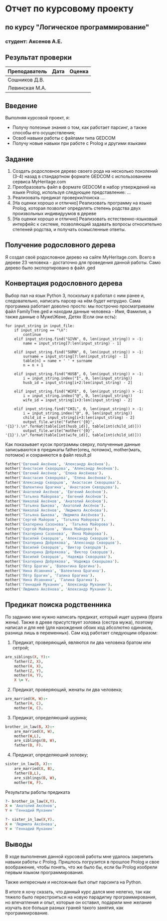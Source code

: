 # Отчет по курсовому проекту
## по курсу "Логическое программирование"

### студент: Аксенов А.Е.

## Результат проверки

| Преподаватель     | Дата         |  Оценка       |
|-------------------|--------------|---------------|
| Сошников Д.В. |              |                   |
| Левинская М.А.|              |                   |

## Введение
Выполняя курсовой проект, я:
* Получу полезные знания о том, как работает парсинг, а также способы его осуществления;
* Освоб навыки работы с файлами типа GEDCOM 
* Получу новые навыки при работе с Prolog и другими языками

## Задание

 1. Создать родословное дерево своего рода на несколько поколений (3-4) назад в стандартном формате GEDCOM с использованием сервиса MyHeritage.com 
 2. Преобразовать файл в формате GEDCOM в набор утверждений на языке Prolog, используя следующее представление: ...
 3. Реализовать предикат проверки/поиска .... 
 4. [На оценки хорошо и отлично] Реализовать программу на языке Prolog, которая позволит определять степень родства двух произвольных индивидуумов в дереве
 5. [На оценки хорошо и отлично] Реализовать естественно-языковый интерфейс к системе, позволяющий задавать вопросы относительно степеней родства, и получать осмысленные ответы. 

## Получение родословного дерева

Я создал своё родословное дерево на сайте MyHeritage.com. Всего в дереве 23 человека - достаточно для проведения данной работы. Само дерево было экспортировано в файл .ged

## Конвертация родословного дерева

Выбор пал на язык Python 3, поскольку я работал с ним ранее и, следовательно, написать парсер на нём будет нетрудно.
Сама программа работает доволно просто: мы построчно просматриваем файл FamilyTree.ged и находим данные человека - Имя, Фамилия, а также данные о Муже\Жене, Детях (Если они есть):

```python3
for input_string in input_file:
    if input_string == "\n":
        continue
    elif input_string.find("GIVN", 0, len(input_string)) > -1:
        name = input_string[7:len(input_string) - 1]

    elif input_string.find("SURN", 0, len(input_string)) > -1:
        surname = input_string[7:len(input_string) - 1]
        table[n] = name + ' ' + surname
        n = n + 1
        
    elif input_string.find("HUSB", 0, len(input_string)) > -1:
        i = input_string.index("I", 0, len(input_string))
        husb_id = input_string[i+2:len(input_string) - 2]

    elif input_string.find("WIFE", 0, len(input_string)) > -1:
        i = input_string.index("@", 0, len(input_string))
        wife_id = input_string[i+3:len(input_string) - 2] 

    elif input_string.find("CHIL", 0, len(input_string)) > -1:
        i = input_string.index("@", 0, len(input_string))
        child_id = input_string[i+3:len(input_string) - 2] 
        output_file.write("father('{0}', '{1}').\n".format(table[int(husb_id)], table[int(child_id)]))
        output_file.write("mother('{0}', '{1}').\n".format(table[int(wife_id)], table[int(child_id)]))
```
Как показывает кусок программы сверху, полученные данные записываются в предикаты father(отец, потомок), mother(мать, потомок) и сохраняются в файл result.pl

```prolog
father('Евгений Аксёнов', 'Александр Аксёнов').
mother('Анастасия Скворцова', 'Александр Аксёнов').
father('Евгений Аксёнов', 'Елена Аксёнова').
mother('Анастасия Скворцова', 'Елена Аксёнова').
father('Александр Скворцов', 'Анастасия Скворцова').
mother('Валентина Брагина', 'Анастасия Скворцова').
father('Анатолий Аксёнов', 'Евгений Аксёнов').
mother('Татьяна Майорова', 'Евгений Аксёнов').
father('Николай Аксёнов', 'Анатолий Аксёнов').
mother('Татьяна Быкова', 'Анатолий Аксёнов').
father('Николай Аксёнов', 'Людмила Аксёнова').
mother('Татьяна Быкова', 'Людмила Аксёнова').
father('Сергей Майоров', 'Татьяна Майорова').
mother('Екатерина Сазонова', 'Татьяна Майорова').
father('Сергей Майоров', 'Инна Майорова').
mother('Екатерина Сазонова', 'Инна Майорова').
father('Василий Скворцов', 'Александр Скворцов').
mother('Екатерина Добрякова', 'Александр Скворцов').
father('Василий Скворцов', 'Виктор Скворцов').
mother('Екатерина Добрякова', 'Виктор Скворцов').
father('Василий Скворцов', 'Надежда Скворцова').
mother('Екатерина Добрякова', 'Надежда Скворцова').
father('Пётр Брагин', 'Валентина Брагина').
mother('Нина Исавнина', 'Валентина Брагина').
father('Пётр Брагин', 'Галина Брагина').
mother('Нина Исавнина', 'Галина Брагина').
father('Геннадий Муханин', 'Александр Муханин').
mother('Людмила Аксёнова', 'Александр Муханин').
```

## Предикат поиска родственника

По заданию мне нужно написать предикат, который ищет шурина (брата жены). Также в древе присутствует золовка (сестра мужа), поэтому написал и для неё (для нахождения обоих код абсолютно одинаков, разница лишь в переменных).
Сам код работает следующим образом: 
1. Предикат, проверяющий, являются ли два человека братом или сетрой;
```prolog
are_siblings(X, Y):-
    father(Z, X),
    mother(H, X),
    father(Z, Y),
    mother(H, Y),
    X \= Y.
```
2. Предикат, проверяющий, женаты ли два человека;
```prolog
are_married(H, W):-
    father(H, C),
    mother(W, C).
```
3. Предикат, определяюший шурина;
```prolog
brother_in_law(B, X):-
    are_married(X, W),
    mother(W,L),
    are_siblings(B, W),
    father(B, F).
```
4. Предикат, определяюший золовку;
```prolog
sister_in_law(B, X):-
    are_married(X, B),
    father(B,L),
    are_siblings(B, W),
    mother(W, F).
```
Результаты работы предиката
```prolog
?- brother_in_law(X,Y).
X = 'Анатолий Аксёнов',
Y = 'Геннадий Муханин'

?- sister_in_law(X,Y).
X = 'Людмила Аксёнова',
Y = 'Геннадий Муханин'
```

## Выводы
В ходе выполнения данной курсовой работы мне удалось закрепить навыки работы с Prolog. Пришлось погрузится в прошлое Prolog и свое воображение, чтобы понять, что же было бы, если бы Prolog изобрели первым языком программирования.

Также интересным и несложным был опыт парсинга на Python.

В итоге я хочу сказать, что данный курс дался мне нелегко, так как тяжело было перестроиться на новую парадигму программирования, но впечатления и опыт, которые он оставил, подарили мне желание изучать все больше разных граней такого занятия, как программирование.
